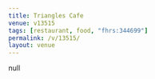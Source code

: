 ```yaml
---
title: Triangles Cafe
venue: v13515
tags: [restaurant, food, "fhrs:344699"]
permalink: /v/13515/
layout: venue
---
```

null